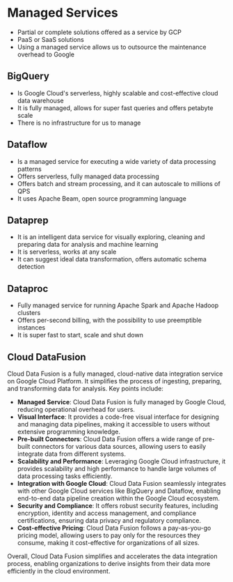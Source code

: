 # Managed Services

- Partial or complete solutions offered as a service by GCP
- PaaS or SaaS solutions
- Using a managed service allows us to outsource the maintenance overhead to Google
 
## BigQuery

- Is Google Cloud's serverless, highly scalable and cost-effective cloud data warehouse
- It is fully managed, allows for super fast queries and offers petabyte scale
- There is no infrastructure for us to manage

## Dataflow

- Is a managed service for executing a wide variety of data processing patterns
- Offers serverless, fully managed data processing
- Offers batch and stream processing, and it can autoscale to millions of QPS
- It uses Apache Beam, open source programming language

## Dataprep

- It is an intelligent data service for visually exploring, cleaning and preparing data for analysis and machine learning
- It is serverless, works at any scale
- It can suggest ideal data transformation, offers automatic schema detection

## Dataproc

- Fully managed service for running Apache Spark and Apache Hadoop clusters
- Offers per-second billing, with the possibility to use preemptible instances
- It is super fast to start, scale and shut down

## Cloud DataFusion
Cloud Data Fusion is a fully managed, cloud-native data integration service on Google Cloud Platform. It simplifies the process of ingesting, preparing, and transforming data for analysis. Key points include:

- **Managed Service**: Cloud Data Fusion is fully managed by Google Cloud, reducing operational overhead for users.
- **Visual Interface**: It provides a code-free visual interface for designing and managing data pipelines, making it accessible to users without extensive programming knowledge.
- **Pre-built Connectors**: Cloud Data Fusion offers a wide range of pre-built connectors for various data sources, allowing users to easily integrate data from different systems.
- **Scalability and Performance**: Leveraging Google Cloud infrastructure, it provides scalability and high performance to handle large volumes of data processing tasks efficiently.
- **Integration with Google Cloud**: Cloud Data Fusion seamlessly integrates with other Google Cloud services like BigQuery and Dataflow, enabling end-to-end data pipeline creation within the Google Cloud ecosystem.
- **Security and Compliance**: It offers robust security features, including encryption, identity and access management, and compliance certifications, ensuring data privacy and regulatory compliance.
- **Cost-effective Pricing**: Cloud Data Fusion follows a pay-as-you-go pricing model, allowing users to pay only for the resources they consume, making it cost-effective for organizations of all sizes.

Overall, Cloud Data Fusion simplifies and accelerates the data integration process, enabling organizations to derive insights from their data more efficiently in the cloud environment.


